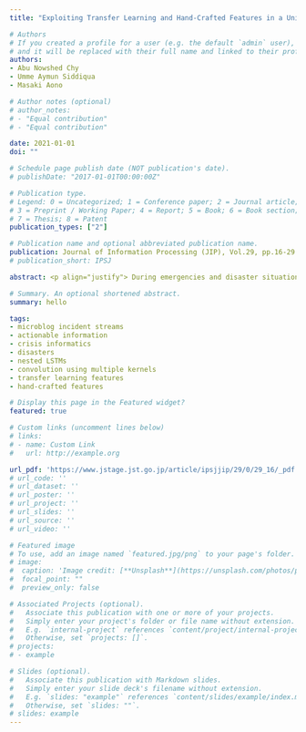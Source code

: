 ```yaml
---
title: "Exploiting Transfer Learning and Hand-Crafted Features in a Unified Neural Model for Identifying Actionable Informative Tweets"

# Authors
# If you created a profile for a user (e.g. the default `admin` user), write the username (folder name) here 
# and it will be replaced with their full name and linked to their profile.
authors:
- Abu Nowshed Chy
- Umme Aymun Siddiqua
- Masaki Aono

# Author notes (optional)
# author_notes:
# - "Equal contribution"
# - "Equal contribution"

date: 2021-01-01
doi: ""

# Schedule page publish date (NOT publication's date).
# publishDate: "2017-01-01T00:00:00Z"

# Publication type.
# Legend: 0 = Uncategorized; 1 = Conference paper; 2 = Journal article;
# 3 = Preprint / Working Paper; 4 = Report; 5 = Book; 6 = Book section;
# 7 = Thesis; 8 = Patent
publication_types: ["2"]

# Publication name and optional abbreviated publication name.
publication: Journal of Information Processing (JIP), Vol.29, pp.16-29
# publication_short: IPSJ

abstract: <p align="justify"> During emergencies and disaster situations, microblogging sites, especially twitter, can be used as a source of providing situational information needs. Monitoring and identifying informative tweets from tweet streams provide enormous opportunities for public safety personnel in coordinating aid operations as well as conducting the post-incident analysis. However, the brevity of tweets and noisy tweet contents makes it challenging to extract the situational information effectively and identify the tweets based on different information types. In this paper, we propose a neural network model with a naive rule-based classifier for actionable informative tweets classification. In our proposed neural architecture, we exploit the transfer learning features from a pre-trained sentence embeddings model along with a rich set of hand-crafted features to train a multilayer perceptron (MLP) network. In addition, we employ the state-of-the-art LSTM variants, nested LSTMs (NLSTMs) to capture the long-term dependency effectively. On top of nested LSTMs, we perform the convolution using multiple kernels (CMK) to obtain the higher-level representation of tweets. Experiments on the 2018 TREC incident streams (TREC-IS) dataset show that our proposed neural model learns the contextual information effectively and achieves the overall best result compared to the state-of-the-art methods. </p>

# Summary. An optional shortened abstract.
summary: hello

tags:
- microblog incident streams
- actionable information
- crisis informatics
- disasters
- nested LSTMs
- convolution using multiple kernels
- transfer learning features
- hand-crafted features

# Display this page in the Featured widget?
featured: true

# Custom links (uncomment lines below)
# links:
# - name: Custom Link
#   url: http://example.org

url_pdf: 'https://www.jstage.jst.go.jp/article/ipsjjip/29/0/29_16/_pdf'
# url_code: ''
# url_dataset: ''
# url_poster: ''
# url_project: ''
# url_slides: ''
# url_source: ''
# url_video: ''

# Featured image
# To use, add an image named `featured.jpg/png` to your page's folder. 
# image:
#  caption: 'Image credit: [**Unsplash**](https://unsplash.com/photos/pLCdAaMFLTE)'
#  focal_point: ""
#  preview_only: false

# Associated Projects (optional).
#   Associate this publication with one or more of your projects.
#   Simply enter your project's folder or file name without extension.
#   E.g. `internal-project` references `content/project/internal-project/index.md`.
#   Otherwise, set `projects: []`.
# projects:
# - example

# Slides (optional).
#   Associate this publication with Markdown slides.
#   Simply enter your slide deck's filename without extension.
#   E.g. `slides: "example"` references `content/slides/example/index.md`.
#   Otherwise, set `slides: ""`.
# slides: example
---
```

